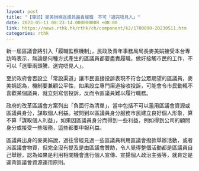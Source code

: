 ```yaml
---
layout: post
title: "【專訪】麥美娟稱區議員盡責履職　不可「選完唔見人」"
date: 2023-05-11 08:23:14.000000000 +08:00
link: https://news.rthk.hk/rthk/ch/component/k2/1700090-20230511.htm
categories: rthk
---
```


新一屆區議會將引入「履職監察機制」，民政及青年事務局局長麥美娟接受本台專訪時表示，無論是何種方式產生的區議員都要盡責履職，做好接觸市民的工作，不可以「選舉兩頭騰、選完唔見人」。

至於政府會否設立「常設渠道」讓市民直接投訴表現不符合公眾期望的區議員，麥美娟認為，機制要兼顧公平性，如果設立專門渠道接收投訴，可能會令市民動輒不喜歡某個議員，就立刻寫信投訴，反而令區議員難以履行職務。

政府的改革區議會方案列出「負面行為清單」，當中包括不可以濫用區議會資源或區議員身分，謀取個人利益。被問到以區議員身分服務市民建立良好個人形象，算不算「謀取個人利益」，如果因區議員身分而得到一些利益，例如得到公司的顧問身分或接受一些服務，這些都要申報利益。

區議員出身的麥美娟說，過往曾經見過一些區議員利用區議會撥款舉辦活動，或者派區議會物資，但完全沒有提及是由區議會贊助，令人覺得整個活動都是區議員自己舉辦，認為如果是利用相關機會進行個人宣傳、宣揚個人政治主張等，就肯定是違背區議會資源運用原則。

